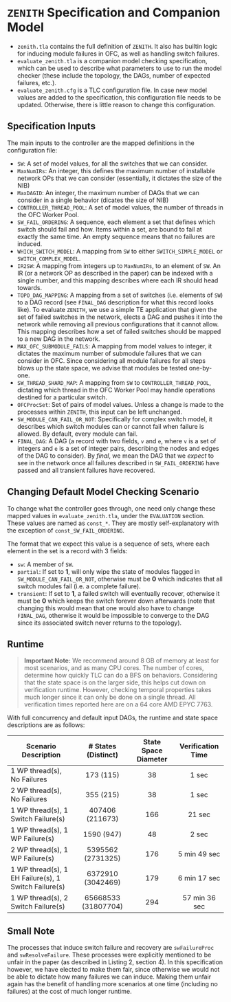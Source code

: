 # `ZENITH` Specification and Companion Model

- `zenith.tla` contains the full definition of `ZENITH`. It also has builtin logic for inducing module failures in OFC, as well as handling switch failures.
- `evaluate_zenith.tla` is a companion model checking specification, which can be used to describe what parameters to use to run the model checker (these include the topology, the DAGs, number of expected failures, etc.).
- `evaluate_zenith.cfg` is a TLC configuration file. In case new model values are added to the specification, this configuration file needs to be updated. Otherwise, there is little reason to change this configuration.

## Specification Inputs

The main inputs to the controller are the mapped definitions in the configuration file:
- `SW`: A set of model values, for all the switches that we can consider.
- `MaxNumIRs`: An integer, this defines the maximum number of installable network OPs that we can consider (essentially, it dictates the size of the NIB)
- `MaxDAGID`: An integer, the maximum number of DAGs that we can consider in a single behavior (dicates the size of NIB)
- `CONTROLLER_THREAD_POOL`: A set of model values, the number of threads in the OFC Worker Pool.
- `SW_FAIL_ORDERING`: A sequence, each element a set that defines which switch should fail and how. Items within a set, are bound to fail at exactly the same time. An empty sequence means that no failures are induced.
- `WHICH_SWITCH_MODEL`: A mapping from `SW` to either `SWITCH_SIMPLE_MODEL` or `SWITCH_COMPLEX_MODEL`. 
- `IR2SW`: A mapping from integers up to `MaxNumIRs`, to an element of `SW`. An IR (or a network OP as described in the paper) can be indexed with a single number, and this mapping describes where each IR should head towards.
- `TOPO_DAG_MAPPING`: A mapping from a set of switches (i.e. elements of `SW`) to a DAG record (see `FINAL_DAG` description for what this record looks like). To evaluate `ZENITH`, we use a simple TE application that given the set of failed switches in the network, elects a DAG and pushes it into the network while removing all previous configurations that it cannot allow. This mapping describes how a set of failed switches should be mapped to a new DAG in the network.
- `MAX_OFC_SUBMODULE_FAILS`: A mapping from model values to integer, it dictates the maximum number of submodule failures that we can consider in OFC. Since considering all module failures for all steps blows up the state space, we advise that modules be tested one-by-one.
- `SW_THREAD_SHARD_MAP`: A mapping from `SW` to `CONTROLLER_THREAD_POOL`, dictating which thread in the OFC Worker Pool may handle operations destined for a particular switch.
- `OFCProcSet`: Set of pairs of model values. Unless a change is made to the processes within `ZENITH`, this input can be left unchanged.
- `SW_MODULE_CAN_FAIL_OR_NOT`: Specifically for complex switch model, it describes which switch modules can or cannot fail when failure is allowed. By default, every module can fail.
- `FINAL_DAG`: A DAG (a record with two fields, `v` and `e`, where `v` is a set of integers and `e` is a set of integer pairs, describing the nodes and edges of the DAG to consider). By _final_, we mean the DAG that we _expect_ to see in the network once all failures described in `SW_FAIL_ORDERING` have passed and all transient failures have recovered.

## Changing Default Model Checking Scenario

To change what the controller goes through, one need only change these mapped values in `evaluate_zenith.tla`, under the `EVALUATION` section. These values are named as `const_*`. They are mostly self-explanatory with the exception of `const_SW_FAIL_ORDERING`.

The format that we expect this value is a sequence of sets, where each element in the set is a record with 3 fields:
- `sw`: A member of `SW`.
- `partial`: If set to **1**, will only wipe the state of modules flagged in `SW_MODULE_CAN_FAIL_OR_NOT`, otherwise must be **0** which indicates that all switch modules fail (i.e. a complete failure).
- `transient`: If set to **1**, a failed switch will eventually recover, otherwise it must be **0** which keeps the switch forever down afterwards (note that changing this would mean that one would also have to change `FINAL_DAG`, otherwise it would be impossible to converge to the DAG since its associated switch never returns to the topology).

## Runtime

> **Important Note:** We recommend around 8 GB of memory at least for most scenarios, and as many CPU cores. The number of cores, determine how quickly TLC can do a BFS on behaviors. Considering that the state space is on the larger side, this helps cut down on verification runtime. However, checking temporal properties takes much longer since it can only be done on a single thread. All verification times reported here are on a 64 core AMD EPYC 7763.

With full concurrency and default input DAGs, the runtime and state space descriptions are as follows:

| Scenario Description                                 | # States (Distinct) | State Space Diameter | Verification Time |
|------------------------------------------------------|:-------------------:|:--------------------:|:-----------------:|
| 1 WP thread(s), No Failures                          | 173 (115)           | 38                   | 1 sec             |
| 2 WP thread(s), No Failures                          | 355 (215)           | 38                   | 1 sec             |
| 1 WP thread(s), 1 Switch Failure(s)                  | 407406 (211673)     | 166                  | 21 sec            |
| 1 WP thread(s), 1 WP Failure(s)                      | 1590 (947)          | 48                   | 2 sec             |
| 2 WP thread(s), 1 WP Failure(s)                      | 5395562 (2731325)   | 176                  | 5 min 49 sec      |
| 1 WP thread(s), 1 EH Failure(s), 1 Switch Failure(s) | 6372910 (3042469)   | 179                  | 6 min 17 sec      |
| 1 WP thread(s), 2 Switch Failure(s)                  | 65668533 (31807704) | 294                  | 57 min 36 sec     |

## Small Note

The processes that induce switch failure and recovery are `swFailureProc` and `swResolveFailure`. These processes were explicitly mentioned to be unfair in the paper (as described in Listing 2, section 4). In this specification however, we have elected to make them fair, since otherwise we would not be able to dictate how many failures we can induce. Making them unfair again has the benefit of handling more scenarios at one time (including no failures) at the cost of much longer runtime.